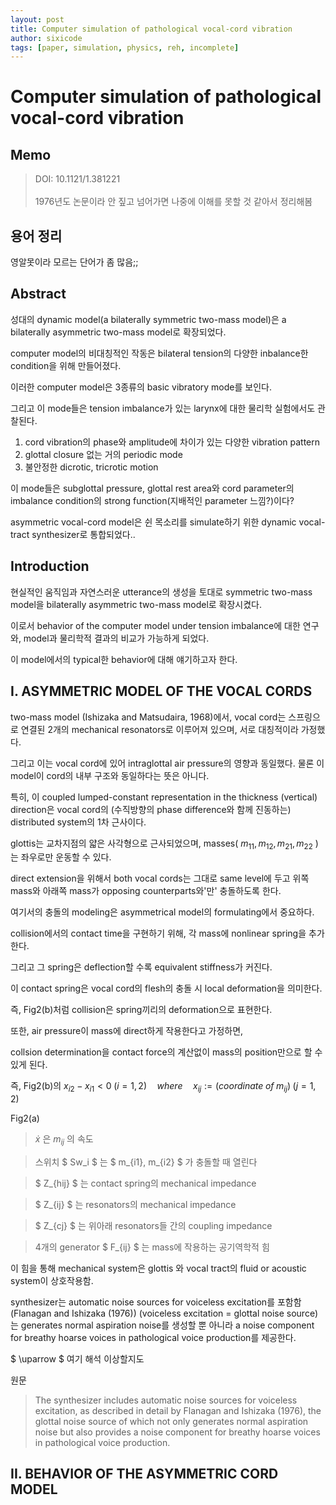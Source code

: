 ```yaml
---
layout: post
title: Computer simulation of pathological vocal-cord vibration
author: sixicode
tags: [paper, simulation, physics, reh, incomplete]
---
```


# Computer simulation of pathological vocal-cord vibration

## Memo

>DOI: 10.1121/1.381221<br><br>
>1976년도 논문이라 안 짚고 넘어가면 나중에 이해를 못할 것 같아서 정리해봄


## 용어 정리

영알못이라 모르는 단어가 좀 많음;;

<!-- <details>

vocal cord : 성대<br>

bilateral : 두 면을 가지거나 양면에 관한. 두 개의 측면을 갖는<br>

pathological : 병리학적인<br>

larynges(larynx의 복수형) : 후두<br>

glottal closure : closure of glottis(=middle part of the larynx)인듯<br>

dicrotic : Denoting a pulse in which a double beat is detectable for each beat of the heart<br>
- -crotic : having a heartbeat or pulse<br>

hoarse : 쉰<br>

devise : 고안<br>

thyroid cartilage : 방패연골<br>
> <details><summary>방패연골 사진</summary><center><img src="https://upload.wikimedia.org/wikipedia/commons/thumb/8/8a/Larynx_external_en.svg/375px-Larynx_external_en.svg.png"></center></details><br>

resonators : 공명기

intra- : 안의 내부의

lumped circuit : 회로나 시스템전체가 하나의 point로 간주될 정도로 아주 작은 집합체로 되어있어 신호의 traveling time(전파시간)을 고려할 필요가 없는 것

lateral : 수평

deflection : 쳐짐, 편향, (스피링의 경우 눌려서 변형되는)

stiffness : 강성

excitation : 자극

aspiration : 호흡

</details> -->

## Abstract

성대의 dynamic model(a bilaterally symmetric two-mass model)은 a bilaterally asymmetric two-mass model로 확장되었다.

computer model의 비대칭적인 작동은 bilateral tension의 다양한 inbalance한 condition을 위해 만들어졌다.

이러한 computer model은 3종류의 basic vibratory mode를 보인다.

그리고 이 mode들은 tension imbalance가 있는 larynx에 대한 물리학 실험에서도 관찰된다.

1. cord vibration의 phase와 amplitude에 차이가 있는 다양한 vibration pattern
2. glottal closure 없는 거의 periodic mode
3. 불안정한 dicrotic, tricrotic motion

이 mode들은 subglottal pressure, glottal rest area와 cord parameter의 imbalance condition의 strong function(지배적인 parameter 느낌?)이다?

asymmetric vocal-cord model은 쉰 목소리를 simulate하기 위한 dynamic vocal-tract synthesizer로 통합되었다..

## Introduction

현실적인 움직임과 자연스러운 utterance의 생성을 토대로 symmetric two-mass model을 bilaterally asymmetric two-mass model로 확장시켰다.

이로서 behavior of the computer model under tension imbalance에 대한 연구와, model과 물리학적 결과의 비교가 가능하게 되었다.

이 model에서의 typical한 behavior에 대해 얘기하고자 한다.

## I. ASYMMETRIC MODEL OF THE VOCAL CORDS

two-mass model (Ishizaka and Matsudaira, 1968)에서, vocal cord는 스프링으로 연결된 2개의 mechanical resonators로 이루어져 있으며, 서로 대칭적이라 가정했다.

<!-- <center><img src="https://sixicode.github.io/assets/img/posts/2023-01-12-computer-simulation-of-pathological-vocal--cord-vibration/fig1.PNG"></center> -->

그리고 이는 vocal cord에 있어 intraglottal air pressure의 영향과 동일했다. 물론 이 model이 cord의 내부 구조와 동일하다는 뜻은 아니다.

특히, 이 coupled lumped-constant representation in the thickness (vertical) direction은 vocal cord의 (수직방향의 phase difference와 함께 진동하는) distributed system의 1차 근사이다.

glottis는 교차지점의 얇은 사각형으로 근사되었으며, masses( $m_{11},m_{12},m_{21},m_{22}$ )는 좌우로만 운동할 수 있다.

<!-- <center><img src="https://sixicode.github.io/assets/img/posts/2023-01-12-computer-simulation-of-pathological-vocal--cord-vibration/Fig2.PNG"></center> -->

direct extension을 위해서 both vocal cords는 그대로 same level에 두고 위쪽 mass와 아래쪽 mass가 opposing counterparts와'만' 충돌하도록 한다.

여기서의 충돌의 modeling은 asymmetrical model의 formulating에서 중요하다.

collision에서의 contact time을 구현하기 위해, 각 mass에 nonlinear spring을 추가한다.

그리고 그 spring은 deflection할 수록 equivalent stiffness가 커진다.

이 contact spring은 vocal cord의 flesh의 충돌 시 local deformation을 의미한다.

즉, Fig2(b)처럼 collision은 spring끼리의 deformation으로 표현한다.


또한, air pressure이 mass에 direct하게 작용한다고 가정하면,

collsion determination을 contact force의 계산없이 mass의 position만으로 할 수 있게 된다.

즉, Fig2(b)의 $x_{i2}-x_{i1} < 0 \; (i=1, 2) \quad where \quad x_{ij}:= (coordinate \; of \; m_{ij}) \; (j=1,2)$


Fig2(a)

> $\dot{x}$ 은 $m_{ij}$ 의 속도

> 스위치 $ Sw_i $ 는 $ m_{i1}, m_{i2} $ 가 충돌할 때 열린다

> $ Z_{hij} $ 는 contact spring의 mechanical impedance

> $ Z_{ij} $ 는 resonators의 mechanical impedance

> $ Z_{cj} $ 는 위아래 resonators들 간의 coupling impedance

> 4개의 generator $ F_{ij} $ 는 mass에 작용하는 공기역학적 힘

이 힘을 통해 mechanical system은 glottis 와 vocal tract의 fluid or acoustic system이 상호작용함.

synthesizer는 automatic noise sources for voiceless excitation를 포함함(Flanagan and Ishizaka (1976))
(voiceless excitation = glottal noise source)는 generates normal aspiration noise를 생성할 뿐 아니라 a noise component for breathy hoarse voices in pathological voice production를 제공한다.

$ \uparrow $ 여기 해석 이상할지도

원문
> The synthesizer includes automatic noise sources for voiceless excitation, as described in detail by Flanagan and
Ishizaka (1976), the glottal noise source of which not only generates normal aspiration noise but also provides a noise component for breathy hoarse voices in pathological voice production.

## II. BEHAVIOR OF THE ASYMMETRIC CORD MODEL
